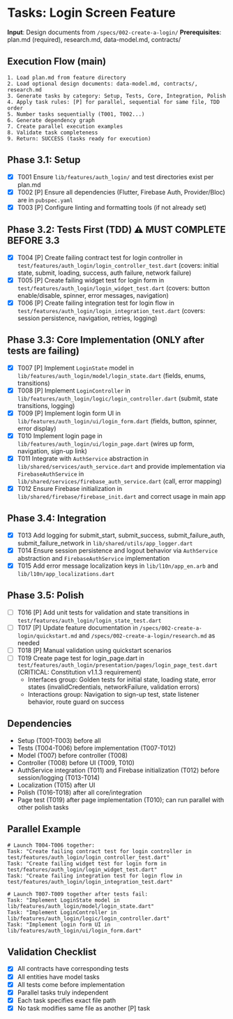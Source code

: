 # Tasks: Login Screen Feature

**Input**: Design documents from `/specs/002-create-a-login/`
**Prerequisites**: plan.md (required), research.md, data-model.md, contracts/

## Execution Flow (main)
```
1. Load plan.md from feature directory
2. Load optional design documents: data-model.md, contracts/, research.md
3. Generate tasks by category: Setup, Tests, Core, Integration, Polish
4. Apply task rules: [P] for parallel, sequential for same file, TDD order
5. Number tasks sequentially (T001, T002...)
6. Generate dependency graph
7. Create parallel execution examples
8. Validate task completeness
9. Return: SUCCESS (tasks ready for execution)
```

## Phase 3.1: Setup
- [X] T001 Ensure `lib/features/auth_login/` and test directories exist per plan.md
 - [X] T002 [P] Ensure all dependencies (Flutter, Firebase Auth, Provider/Bloc) are in `pubspec.yaml`
 - [X] T003 [P] Configure linting and formatting tools (if not already set)

## Phase 3.2: Tests First (TDD) ⚠️ MUST COMPLETE BEFORE 3.3
 - [X] T004 [P] Create failing contract test for login controller in `test/features/auth_login/login_controller_test.dart` (covers: initial state, submit, loading, success, auth failure, network failure)
 - [X] T005 [P] Create failing widget test for login form in `test/features/auth_login/login_widget_test.dart` (covers: button enable/disable, spinner, error messages, navigation)
 - [X] T006 [P] Create failing integration test for login flow in `test/features/auth_login/login_integration_test.dart` (covers: session persistence, navigation, retries, logging)

## Phase 3.3: Core Implementation (ONLY after tests are failing)
 - [X] T007 [P] Implement `LoginState` model in `lib/features/auth_login/model/login_state.dart` (fields, enums, transitions)
 - [X] T008 [P] Implement `LoginController` in `lib/features/auth_login/logic/login_controller.dart` (submit, state transitions, logging)
 - [X] T009 [P] Implement login form UI in `lib/features/auth_login/ui/login_form.dart` (fields, button, spinner, error display)
 - [X] T010 Implement login page in `lib/features/auth_login/ui/login_page.dart` (wires up form, navigation, sign-up link)
 - [X] T011 Integrate with `AuthService` abstraction in `lib/shared/services/auth_service.dart` and provide implementation via `FirebaseAuthService` in `lib/shared/services/firebase_auth_service.dart` (call, error mapping)
 - [X] T012 Ensure Firebase initialization in `lib/shared/firebase/firebase_init.dart` and correct usage in main app

## Phase 3.4: Integration
 - [X] T013 Add logging for submit_start, submit_success, submit_failure_auth, submit_failure_network in `lib/shared/utils/app_logger.dart`
 - [X] T014 Ensure session persistence and logout behavior via `AuthService` abstraction and `FirebaseAuthService` implementation
 - [X] T015 Add error message localization keys in `lib/l10n/app_en.arb` and `lib/l10n/app_localizations.dart`

## Phase 3.5: Polish
- [ ] T016 [P] Add unit tests for validation and state transitions in `test/features/auth_login/login_state_test.dart`
- [ ] T017 [P] Update feature documentation in `/specs/002-create-a-login/quickstart.md` and `/specs/002-create-a-login/research.md` as needed
- [ ] T018 [P] Manual validation using quickstart scenarios
- [ ] T019 Create page test for login_page.dart in `test/features/auth_login/presentation/pages/login_page_test.dart` (CRITICAL: Constitution v1.1.3 requirement)
  - Interfaces group: Golden tests for initial state, loading state, error states (invalidCredentials, networkFailure, validation errors)
  - Interactions group: Navigation to sign-up test, state listener behavior, route guard on success

## Dependencies
- Setup (T001-T003) before all
- Tests (T004-T006) before implementation (T007-T012)
- Model (T007) before controller (T008)
- Controller (T008) before UI (T009, T010)
- AuthService integration (T011) and Firebase initialization (T012) before session/logging (T013-T014)
- Localization (T015) after UI
- Polish (T016-T018) after all core/integration
- Page test (T019) after page implementation (T010); can run parallel with other polish tasks

## Parallel Example
```
# Launch T004-T006 together:
Task: "Create failing contract test for login controller in test/features/auth_login/login_controller_test.dart"
Task: "Create failing widget test for login form in test/features/auth_login/login_widget_test.dart"
Task: "Create failing integration test for login flow in test/features/auth_login/login_integration_test.dart"

# Launch T007-T009 together after tests fail:
Task: "Implement LoginState model in lib/features/auth_login/model/login_state.dart"
Task: "Implement LoginController in lib/features/auth_login/logic/login_controller.dart"
Task: "Implement login form UI in lib/features/auth_login/ui/login_form.dart"
```

## Validation Checklist
- [x] All contracts have corresponding tests
- [x] All entities have model tasks
- [x] All tests come before implementation
- [x] Parallel tasks truly independent
- [x] Each task specifies exact file path
- [x] No task modifies same file as another [P] task
